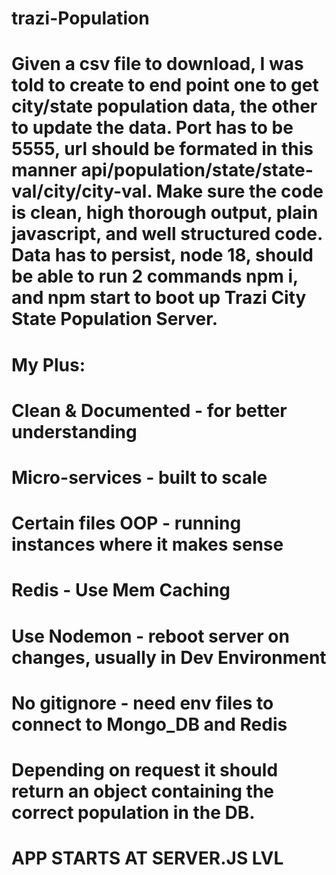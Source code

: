 # trazi-Population

# Given a csv file to download, I was told to create to end point one to get city/state population data, the other to update the data. Port has to be 5555, url should be formated in this manner api/population/state/state-val/city/city-val. Make sure the code is clean, high thorough output, plain javascript, and well structured code. Data has to persist, node 18, should be able to run 2 commands npm i, and npm start to boot up Trazi City State Population Server.

# My Plus:

# Clean & Documented - for better understanding

# Micro-services - built to scale

# Certain files OOP - running instances where it makes sense

# Redis - Use Mem Caching

# Use Nodemon - reboot server on changes, usually in Dev Environment

# No gitignore - need env files to connect to Mongo_DB and Redis

# Depending on request it should return an object containing the correct population in the DB.

# APP STARTS AT SERVER.JS LVL
